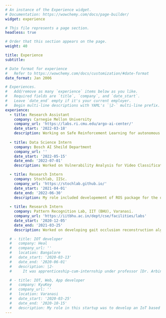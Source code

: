 ```yaml
---
# An instance of the Experience widget.
# Documentation: https://wowchemy.com/docs/page-builder/
widget: experience

# This file represents a page section.
headless: true

# Order that this section appears on the page.
weight: 40

title: Experience
subtitle:

# Date format for experience
#   Refer to https://wowchemy.com/docs/customization/#date-format
date_format: Jan 2006

# Experiences.
#   Add/remove as many `experience` items below as you like.
#   Required fields are `title`, `company`, and `date_start`.
#   Leave `date_end` empty if it's your current employer.
#   Begin multi-line descriptions with YAML's `|2-` multi-line prefix.
experience:
  - title: Research Assistant
    company: Carnegie Mellon University
    company_url: 'https://labs.ri.cmu.edu/argo-ai-center/'
    date_start: '2022-03-18'
    description: Working on Safe Reinforcement Learning for autonomous driving.
 
  - title: Data Science Intern
    company: Bosch AI Sheild Department
    company_url: ''
    date_start: '2022-05-15'
    date_end: '2022-07-01'
    description: Worked on Vulnerability Analysis for Video Classification Model against Black Box Extraction.

  - title: Research Intern
    company: Stochlab, IISc.
    company_url: 'https://stochlab.github.io/'
    date_start: '2021-04-01'
    date_end: '2022-06-30'
    description: My role included developement of ROS package for the quadruped named Stochlite, for deploying optimal control algorithms on it. On the Later Stage worked towards model based learning methods for robust walking on many challenging terrains.
  
  - title: Research Intern
    company: Pattern Recognition Lab, IIT (BHU), Varanasi.
    company_url: 'https://iitbhu.ac.in/dept/cse/facilities/labs'
    date_start: '2020-12-05'
    date_end: '2021-03-25'
    description: Worked on developing gait occlusion reconstruction algorithms using Conditional Variational Auto encoder and LSTMs for reconstructing the occluded gait cycle, Also worked on implementing other algorithms for comparative study.

  # - title: IOT developer
  #   company: Heal
  #   company_url: ''
  #   location: Bangalore
  #   date_start: '2020-03-13'
  #   date_end: '2020-06-01'
  #   description: |2-
  #     It was apprenticeship-cum-internship under professor [Dr. Arbindo Gupta](https://www.linkedin.com/in/dr-arbind-gupta-8475643/), I developed an IoT solution for telemedicine platforms to monitor the physical condition. I had developed a clustering algorithm to assign master and slaves in the group of devices to reduce the system’s power consumption.

  # - title: IOT, Web, App developer
  #   company: KyuKey
  #   company_url: ''
  #   location: Varanasi
  #   date_start: '2020-03-25'
  #   date_end: '2020-10-15'
  #   description: My role in this startup was to develop an IoT based solution for the traditional inconvenient locking systems. This entailed developing the Web Backend, a mobile application frontend, and the smart lock’s firmware.
---
```

